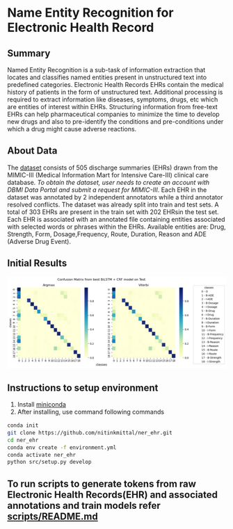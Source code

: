 # Name Entity Recognition for Electronic Health Record

## Summary
Named Entity Recognition is a sub-task of information extraction that locates and classifies named entities present in unstructured text into predefined categories. Electronic Health Records EHRs contain the medical history of patients in the form of unstructured text. Additional processing is required to extract information like diseases, symptoms, drugs, etc which are entities of interest within EHRs. Structuring information from free-text EHRs can help pharmaceutical companies to minimize the time to develop new drugs and also to pre-identify the conditions and pre-conditions under which a drug might cause adverse reactions.


## About Data
The [dataset](https://portal.dbmi.hms.harvard.edu/projects/n2c2-nlp/) consists of 505 discharge summaries (EHRs) drawn from the MIMIC-III (Medical Information Mart for Intensive Care-III) clinical care database. *To obtain the dataset, user needs to create an account with DBMI Data Portal and submit a request for MIMIC-III*. Each EHR in the dataset was annotated by 2 independent annotators while a third annotator resolved conflicts. The dataset was already split into train and test sets. A total of 303 EHRs are present in the train set with 202 EHRsin the test set. Each EHR is associated with an annotated file containing entities associated with selected words or phrases within the EHRs. Available entities are: Drug, Strength, Form, Dosage,Frequency, Route, Duration, Reason and ADE (Adverse Drug Event). 

## Initial Results
![BiLSTM + CRF Confusion matrix](https://github.com/nitinkmittal/ner_ehr/blob/master/logs/ner_ehr_lstm_crf/version_7/plots/Confusion%20Matrix%20from%20best%20BiLSTM%20%2B%20CRF%20model%20on%20Test.jpeg)

## Instructions to setup environment
1. Install [miniconda](https://repo.anaconda.com/miniconda/Miniconda3-py39_4.10.3-Linux-x86_64.sh)
1. After installing, use command following commands
```bash
conda init
git clone https://github.com/nitinkmittal/ner_ehr.git
cd ner_ehr
conda env create -f environment.yml
conda activate ner_ehr
python src/setup.py develop
````

## To run scripts to generate tokens from raw Electronic Health Records(EHR) and associated annotations and train models refer [scripts/README.md](https://github.com/nitinkmittal/ner_ehr/tree/master/scripts#readme)
